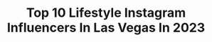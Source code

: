 ---
title: Top 10 Lifestyle Instagram Influencers In Las Vegas In 2023
description: >-
  Find top lifestyle Instagram influencers in Las Vegas in 2023. Most popular hashtags: #lifestyle #lasvegas #love #vegas.
platform: Instagram
hits: 254
text_top: Analyze the most popular Instagram influencers on inBeat.
text_bottom: Our platform has 254 Instagram influencers like this in Las Vegas, United States for you to contact.
profiles:
  - username: "brittballs"
    fullname: >-
      Brittney Britania
    bio: >-
      she/her | beauty + lifestyle las vegas
    location: "United States"
    followers: 19991
    engagement: 965
    commentsToLikes: 0.011637
    id: ck9wg34xqropw0j78h8fvmr4d
    verified: false
    hashtags: "#revolveme"
  - username: "theivansimental"
    fullname: >-
      Ivan Simental | MortgageLeader
    bio: >-
      🙏🏽 • Avid fan of JESUS 🏠 • #1 #LatinLender 🧠 • I help people build wealth through Real Estate 🙋🏽‍♂️ • Community Builder
    location: "United States"
    followers: 43073
    engagement: 25
    commentsToLikes: 0.126964
    id: ck14iawjjehyz0i1927nmqziz
    verified: false
    hashtags: "#love, #life, #mindset, #motivation"
  - username: "raddyherich"
    fullname: >-
      Radovan Herich
    bio: >-
      Helping others live better and healthier life 🎥 YouTube: Raddy Herich | @vitaminwelluae 🥙 Nutrition: @matternutrition.xyz
    location: "United States"
    followers: 75589
    engagement: 82
    commentsToLikes: 0.033977
    id: ck5cjj89kuu190i11i6imrg4u
    verified: false
    hashtags: "#trending, #outdoorworkout, #downtowndubai, #workout"
  - username: "breeweberxo"
    fullname: >-
      B R E E   W E B E R✨
    bio: >-
      NFL Cheerleader @raiderettes 🖤 sharing my life • style • home decor disney enthusiast🐭 wifey to @gweb18 💍 dog mom to Bentley + Teddy🐶 SHOP MY PAGE👇🏻
    location: "United States"
    followers: 7737
    engagement: 855
    commentsToLikes: 0.038503
    id: ck5bvg41xjl0y0i11mqtsogzg
    verified: false
    hashtags: "#raidersbaby, #blogger, #moveinfabletics, #love"
  - username: "ricardo_laguna"
    fullname: >-
      Ricardo Laguna
    bio: >-
      BMX Athlete | Real Estate Investor | Reality Show @TheRicardoLagunaProject on @MTV @tr3s_tv y @MTVLA Latin America |Founder @CelebrandoFestival Foodie
    location: "United States"
    followers: 30984
    engagement: 386
    commentsToLikes: 0.032144
    id: ck5c0zw2eu6810i1105nzum7s
    verified: true
    hashtags: "#rlsbackyard, #bmxrace, #custombicycles, #dirtlife"
  - username: "forouzan.zad"
    fullname: >-
      فروزان / اینفلوئنسر & بلاگر
    bio: >-
      📍Las Vegas Lifestyle & Fashion 💄👗 همه چيز درباره فروزان🌸🦋 با لايف استايل و روزمرگي من در امريكا بيشتر آشنا بشيد🇺🇸
    location: "United States"
    followers: 109703
    engagement: 460
    commentsToLikes: 0.057542
    id: ck13bs0agww2c0i197mwdc0qf
    verified: false
    hashtags: "#style, #explorepage, #iran, #styleinspo"
  - username: "unamexicanaenlasvegas"
    fullname: >-
      Angelica
    bio: >-
      📍LAS VEGAS, NV. 🎲 •Fashion •beauty •lifestyle 📷 Latina #lasvegasblogger
    location: "United States"
    followers: 67014
    engagement: 152
    commentsToLikes: 0.033219
    id: ck6tt5io48q060j71err0y6f3
    verified: false
    hashtags: "#votelikeamadre, #ad, #sponsored, #delightfulhealthydelicious"
  - username: "two_platez"
    fullname: >-
      Texas Food and Beyond
    bio: >-
      𝐅𝐫𝐞𝐝𝐝𝐢𝐞 North TX Texoma ➡️ New Fatass on the block Just a guy with a camera and a collection of pics. Collab? DM or Email. #twoplatez
    location: "United States"
    followers: 15244
    engagement: 347
    commentsToLikes: 0.164269
    id: ck5c1q6gpvp7a0i1111wtiol6
    verified: false
    hashtags: "#taste, #photooftheday, #foodstagram, #foodies"
  - username: "burnettbungalow"
    fullname: >-
      Janelle Burnett-DIY-Home Decor
    bio: >-
      🌿Interiors🌿Everyday Mom🌿Sharing my life🌿Reinventing my home one DIY at a time Feat. in @apartmenttherapy @dwellmagazine @originmagazine @dominomag
    location: "United States"
    followers: 62497
    engagement: 249
    commentsToLikes: 0.067615
    id: ck0tv9lqoagi80i19epac4u24
    verified: false
    hashtags: "#onetofollow, #thedelightofdecor, #familyroomdecor, #motherhood"
  - username: "blaiseserra"
    fullname: >-
      𝑩𝒍𝒂𝒊𝒔𝒆
    bio: >-
      Turning Ideas into Reality Performer/ Consultant
    location: "United States"
    followers: 11098
    engagement: 503
    commentsToLikes: 0.032480
    id: ck6tmrm388ecl0j71pj6lnxvz
    verified: false
    hashtags: "#magician, #magiciansofinstagram, #artist, #sleightofhand"
---